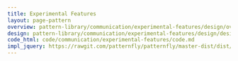 ```yaml
---
title: Experimental Features
layout: page-pattern
overview: pattern-library/communication/experimental-features/design/overview.md
design: pattern-library/communication/experimental-features/design/design.md
code_html: code/communication/experimental-features/code.md
impl_jquery: https://rawgit.com/patternfly/patternfly/master-dist/dist/tests/experimental-features.html
---
```

